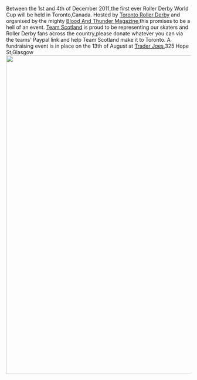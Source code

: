 <html><body><p>Between the 1st and 4th of December 2011,the first ever Roller Derby World Cup will be held in Toronto,Canada.
Hosted by <a href="http://torontorollerderby.com/">Toronto Roller Derby</a> and organised by the mighty <a href="http://www.bloodandthundermag.com/">Blood And Thunder Magazine</a>,this promises to be a hell of an event.
<a href="http://teamscotlandrollerderby.com/">Team Scotland</a> is proud to be representing our skaters and Roller Derby fans across the country,please donate whatever you can via the teams' Paypal link and help Team Scotland make it to Toronto.
A fundraising event is in place on the 13th of August at <a href="http://www.traderjoesbar.co.uk/">Trader Joes</a>,325 Hope St,Glasgow
<a href="http://scottishrollerderbyblog.com/2011/08/ts-fundraiser.jpg"><img src="http://scottishrollerderbyblog.com/2011/08/ts-fundraiser.jpg" alt="" title="TS Fundraiser" width="614" height="867" class="aligncenter size-full wp-image-31"></a>
</p></body></html>
